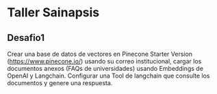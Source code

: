 # Taller Sainapsis 

## Desafio1 
Crear una base de datos de vectores en Pinecone Starter Version (https://www.pinecone.io/)
usando su correo institucional, cargar los documentos anexos (FAQs de universidades) usando
Embeddings de OpenAI y Langchain. Configurar una Tool de langchain que consulte los documentos
y genere una respuesta.

